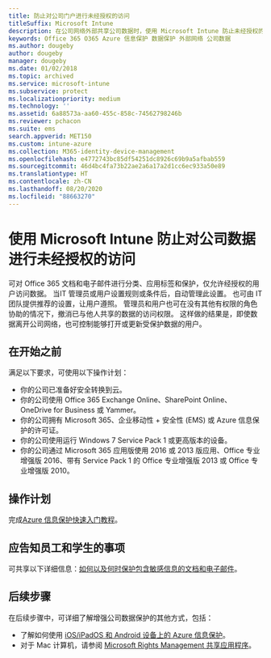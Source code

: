 ```yaml
---
title: 防止对公司门户进行未经授权的访问
titleSuffix: Microsoft Intune
description: 在公司网络外部共享公司数据时，使用 Microsoft Intune 防止未经授权的访问。
keywords: Office 365 O365 Azure 信息保护 数据保护 外部网络 公司数据
ms.author: dougeby
author: dougeby
manager: dougeby
ms.date: 01/02/2018
ms.topic: archived
ms.service: microsoft-intune
ms.subservice: protect
ms.localizationpriority: medium
ms.technology: ''
ms.assetid: 6a88573a-aa60-455c-858c-74562798246b
ms.reviewer: pchacon
ms.suite: ems
search.appverid: MET150
ms.custom: intune-azure
ms.collection: M365-identity-device-management
ms.openlocfilehash: e4772743bc85df54251dc8926c69b9a5afbab559
ms.sourcegitcommit: 46d4bc4fa73b22ae2a6a17a2d1cc6ec933a50e89
ms.translationtype: HT
ms.contentlocale: zh-CN
ms.lasthandoff: 08/20/2020
ms.locfileid: "88663270"
---
```

# <a name="prevent-unauthorized-access-to-company-data-using-microsoft-intune"></a>使用 Microsoft Intune 防止对公司数据进行未经授权的访问

可对 Office 365 文档和电子邮件进行分类、应用标签和保护，仅允许经授权的用户访问数据。 当IT 管理员或用户设置规则或条件后，自动管理此设置。 也可由 IT 团队提供推荐的设置，让用户遵照。 管理员和用户也可在没有其他有权限的角色协助的情况下，撤消已与他人共享的数据的访问权限。 这样做的结果是，即使数据离开公司网络，也可控制能够打开或更新受保护数据的用户。 

## <a name="before-you-begin"></a>在开始之前

满足以下要求，可使用以下操作计划：
* 你的公司已准备好安全转换到云。
* 你的公司使用 Office 365 Exchange Online、SharePoint Online、OneDrive for Business 或 Yammer。
* 你的公司拥有 Microsoft 365、企业移动性 + 安全性 (EMS) 或 Azure 信息保护的许可证。
* 你的公司使用运行 Windows 7 Service Pack 1 或更高版本的设备。
* 你的公司通过 Microsoft 365 应用版使用 2016 或 2013 版应用、Office 专业增强版 2016、带有 Service Pack 1 的 Office 专业增强版 2013 或 Office 专业增强版 2010。

## <a name="action-plan"></a>操作计划

完成[Azure 信息保护快速入门教程](https://docs.microsoft.com/information-protection/get-started/infoprotect-quick-start-tutorial)。  

## <a name="what-to-tell-employees-and-students"></a>应告知员工和学生的事项

可共享以下详细信息：[如何以及何时保护包含敏感信息的文档和电子邮件](https://docs.microsoft.com/information-protection/deploy-use/help-users)。

## <a name="next-steps"></a>后续步骤

在后续步骤中，可详细了解增强公司数据保护的其他方式，包括： 

* 了解如何使用 [iOS/iPadOS 和 Android 设备上的 Azure 信息保护](https://docs.microsoft.com/information-protection/rms-client/mobile-app-faq)。
* 对于 Mac 计算机，请参阅 [Microsoft Rights Management 共享应用程序](https://technet.microsoft.com/dn451248)。

